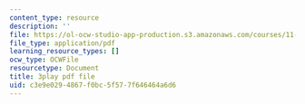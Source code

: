 ```yaml
---
content_type: resource
description: ''
file: https://ol-ocw-studio-app-production.s3.amazonaws.com/courses/11-384-malaysia-sustainable-cities-practicum-spring-2018/c3e9e0294867f0bc5f577f646464a6d6_WFbNs3fZJAo.pdf
file_type: application/pdf
learning_resource_types: []
ocw_type: OCWFile
resourcetype: Document
title: 3play pdf file
uid: c3e9e029-4867-f0bc-5f57-7f646464a6d6
---
```

